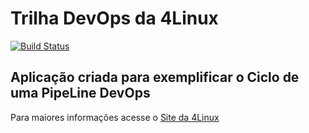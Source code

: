 # Trilha DevOps da 4Linux

<!-- Altere a Flag abaixo com sua URL do Travis -->
[![Build Status](https://travis-ci.com/MarksLuscas/DevOpsLab-HelloWorld.svg?branch=master)](https://travis-ci.com/MarksLuscas/DevOpsLab-HelloWorld)

## Aplicação criada para exemplificar o Ciclo de uma PipeLine DevOps


Para maiores informações acesse o [Site da 4Linux](https://www.4linux.com.br/cursos/devops)
